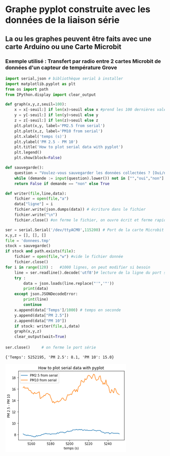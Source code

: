 # Graphe pyplot construite avec les données de la liaison série

## La ou les graphes peuvent être faits avec une carte Arduino ou une Carte Microbit

###  Exemple utilisé : Transfert par radio entre 2 cartes Microbit de données d'un capteur de température Grove


```python
import serial,json # bibliothèque serial à installer
import matplotlib.pyplot as plt
from os import path
from IPython.display import clear_output
```


```python
def graph(x,y,z,seuil=100):
    x = x[-seuil:] if len(x)>seuil else x #prend les 100 dernières valeurs
    y = y[-seuil:] if len(y)>seuil else y
    z = z[-seuil:] if len(z)>seuil else z    
    plt.plot(x,y, label='PM2.5 from serial')
    plt.plot(x,z, label='PM10 from serial')
    plt.xlabel('temps (s)')
    plt.ylabel('PM 2.5 - PM 10')
    plt.title('How to plot serial data with pyplot')
    plt.legend()
    plt.show(block=False)
```


```python
def sauvegarde():
    question = "Voulez-vous sauvegarder les données collectées ? [Oui/non]"
    while (demande := input(question).lower()) not in ["","oui","non"] : pass #marche seulement en 3.8.5 opérateur morse
    return False if demande == "non" else True
```


```python
def writer(file,line,data):
    fichier = open(file,"a")
    data["ligne"] = i
    fichier.write(json.dumps(data)) # écriture dans le fichier
    fichier.write("\n")
    fichier.close() #on ferme le fichier, on ouvre écrit et ferme rapidement en attendant la prochaine ligne
```


```python
ser = serial.Serial('/dev/ttyACM0',115200) # Port de la carte Microbit ou Arduino ou ttyUSBx ou COMx
x,y,z = [], [], []
file = 'donnees.tmp'
stock = sauvegarde()
if stock and path.exists(file):
    fichier = open(file,"w") #vide le fichier donnée
    fichier.close()
for i in range(120) :	#1000 lignes, on peut modifier si besoin
    line = ser.readline().decode('utf8')# lecture de la ligne du port série,
    try :
        data = json.loads(line.replace("'",'"'))
        print(data)
    except json.JSONDecodeError:
        print(line)
        continue
    x.append(data['Temps']/1000) # temps en seconde
    y.append(data["PM 2.5"])
    z.append(data["PM 10"])
    if stock: writer(file,i,data)
    graph(x,y,z)
    clear_output(wait=True)

ser.close()		# on ferme le port série
```

    {'Temps': 5252195, 'PM 2.5': 8.1, 'PM 10': 15.0}


![png](../Images/output_6_1.png)
